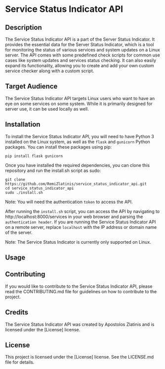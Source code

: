 # Service Status Indicator API

## Description
The Service Status Indicator API is a part of the Server Status Indicator. It provides the essential data for the Server Status Indicator, which is a tool for monitoring the status of various services and system updates on a Linux server. The API comes with some predefined check scripts for common use cases like system updates and services status checking. It can also easily expand its functionality, allowing you to create and add your own custom service checker along with a custom script.

## Target Audience
The Service Status Indicator API targets Linux users who want to have an eye on some services on some system. While it is primarily designed for server use, it can be used locally as well.

## Installation
To install the Service Status Indicator API, you will need to have Python 3 installed on the Linux system, as well as the `flask` and `gunicorn` Python packages. You can install these packages using pip:

```shell
pip install flask gunicorn
```
Once you have installed the required dependencies, you can clone this repository and run the install.sh script as sudo:

```shell
git clone https://github.com/RemiZlatinis/service_status_indicator_api.git
cd service_status_indicator_api
sudo ./install.sh
```
Note: You will need the authentication `token` to access the API.

After running the `install.sh` script, you can access the API by navigating to http://localhost:8000/services in your web browser and parsing the `authentication header`. If you are running the Service Status Indicator API on a remote server, replace `localhost` with the IP address or domain name of the server.

Note: The Service Status Indicator is currently only supported on Linux.

## Usage

## Contributing

If you would like to contribute to the Service Status Indicator API, please read the CONTRIBUTING.md file for guidelines on how to contribute to the project.

## Credits

The Service Status Indicator API was created by Apostolos Zlatinis and is licensed under the [License] license.

## License

This project is licensed under the [License] license. See the LICENSE.md file for details.
